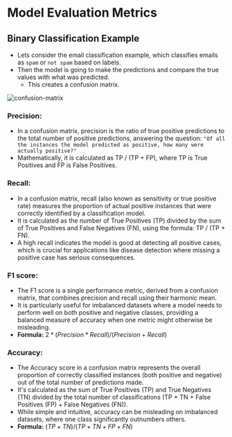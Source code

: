 # Model Evaluation Metrics

## Binary Classification Example
- Lets consider the email classification example, which classifies emails as `spam` or `not spam` based on labels.
- Then the model is going to make the predictions and compare the true values with what was predicted.
  - This creates a confusion matrix.

![confusion-matrix](https://cdn.prod.website-files.com/660ef16a9e0687d9cc27474a/662c42677529a0f4e97e4f9c_644aec2628bc14d83ca873a2_class_guide_cm10.png)

### Precision:

- In a confusion matrix, precision is the ratio of true positive predictions to the total number of positive predictions, 
answering the question: `"Of all the instances the model predicted as positive, how many were actually positive?"`
- Mathematically, it is calculated as TP / (TP + FP), where TP is True Positives and FP is False Positives.

### Recall:

- In a confusion matrix, recall (also known as sensitivity or true positive rate) measures the proportion of actual positive instances that were correctly identified by a classification model.
- It is calculated as the number of True Positives (TP) divided by the sum of True Positives and False Negatives (FN), using the formula: TP / (TP + FN). 
- A high recall indicates the model is good at detecting all positive cases, which is crucial for applications like disease detection where missing a positive case has serious consequences.

### F1 score:

- The F1 score is a single performance metric, derived from a confusion matrix, that combines precision and recall using their harmonic mean. 
- It is particularly useful for imbalanced datasets where a model needs to perform well on both positive and negative classes, 
  providing a balanced measure of accuracy when one metric might otherwise be misleading.
- **Formula:** $2 * (Precision * Recall) / (Precision + Recall)$

### Accuracy:

- The Accuracy score in a confusion matrix represents the overall proportion of correctly classified instances (both positive and negative) out of the total number of predictions made. 
- It's calculated as the sum of True Positives (TP) and True Negatives (TN) divided by the total number of classifications (TP + TN + False Positives (FP) + False Negatives (FN)). 
- While simple and intuitive, accuracy can be misleading on imbalanced datasets, where one class significantly outnumbers others.
- **Formula:** $(TP + TN) / (TP + TN + FP + FN)$

